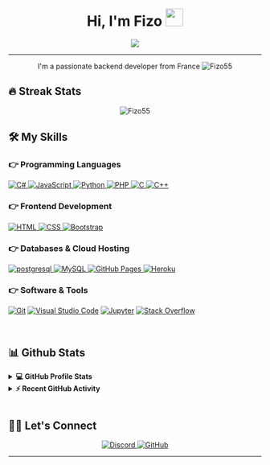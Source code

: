 <h1 align="center">Hi, I'm Fizo <img src="https://media.giphy.com/media/hvRJCLFzcasrR4ia7z/giphy.gif" width="35"></h1>
<p align="center">
  <a href="https://github.com/DenverCoder1/readme-typing-svg">
    <img src="https://readme-typing-svg.herokuapp.com?lines=Backend+developer&center=true&width=500&height=50">
  </a>
</p>
<hr/>

<p align="center">
  I'm a passionate backend developer from France 
  <img src="https://komarev.com/ghpvc/?username=Fizo55&label=Profile%20views&color=0e75b6&style=plastic" alt="Fizo55" />
</p>

## 🔥 Streak Stats
<p align="center">
  <img src="https://github-readme-streak-stats.herokuapp.com/?user=Fizo55&theme=algolia" alt="Fizo55"  />
</p>

## 🛠️ My Skills

### 👉 Programming Languages
<p align="left">
  <a href="https://docs.microsoft.com/fr-fr/dotnet/csharp/programming-guide/" target="_blank">
    <img alt="C#" src="https://img.shields.io/badge/-C%23-brightgreen.svg">
  </a>
  <a href="https://developer.mozilla.org/en-US/docs/Web/JavaScript" target="_blank">
    <img alt="JavaScript" src="https://img.shields.io/badge/JavaScript%20-%23F7DF1E.svg?logo=javascript&logoColor=black">
  </a>
  <a href="https://www.python.org" target="_blank">
    <img alt="Python" src="https://img.shields.io/badge/Python%20-%2314354C.svg?logo=python&logoColor=white">
  </a>
  <a href="https://www.php.net/">
    <img alt="PHP" src="https://img.shields.io/badge/PHP-%23777BB4.svg?logo=php&logoColor=white"/>
  </a>
  <a href="https://devdocs.io/c/">
    <img alt="C" src="https://img.shields.io/badge/c%20-%2314354C.svg?logo=c&logoColor=blue"/>
  </a>
  <a href="https://learn.microsoft.com/fr-fr/cpp/cpp/?view=msvc-170">
    <img alt="C++" src="https://img.shields.io/badge/-C++-brightgreen.svg">
  </a>
</p>

### 👉 Frontend Development
<p align="left">
  <a href="https://www.w3.org/html/" target="_blank">
    <img alt="HTML" src="https://img.shields.io/badge/HTML5%20-%23E34F26.svg?logo=html5&logoColor=white">
  </a>
  <a href="https://www.w3schools.com/css/" target="_blank">
    <img alt="CSS" src="https://img.shields.io/badge/CSS%20-%231572B6.svg?logo=css3&logoColor=white">
  </a>
  <a href="https://getbootstrap.com" target="_blank">
    <img alt="Bootstrap" src="https://img.shields.io/badge/Bootstrap-%23563D7C.svg?style=flat&logo=bootstrap&logoColor=white"/>
  </a>
</p>

### 👉 Databases & Cloud Hosting
<p align="left">
  <a href="https://www.postgresql.fr/">
    <img alt="postgresql" src="https://img.shields.io/badge/-postgresql-blue.svg?style=flat&llogo=mysql&logoColor=white">
  </a>
  <a href="https://www.mysql.com/">
    <img alt="MySQL" src="https://img.shields.io/badge/MySQL-%2300f.svg?style=flat&llogo=mysql&logoColor=white">
  </a>
  <a href="https://www.github.com">
    <img alt="GitHub Pages" src="https://img.shields.io/badge/GitHub%20Pages-%23327FC7.svg?style=flat&llogo=github&logoColor=white">
  </a>
  <a href="https://www.heroku.com/">
    <img alt="Heroku" src="https://img.shields.io/badge/Heroku%20-%23430098.svg?logo=heroku&logoColor=white">
  </a>
</p>

### 👉 Software & Tools
<p>
  <a href="#"><img alt="Git" src="https://img.shields.io/badge/Git%20-%23F05033.svg?logo=git&logoColor=white"></a>
  <a href="#"><img alt="Visual Studio Code" src="https://img.shields.io/badge/Visual%20Studio%20Code-0078d7.svg?logo=visual-studio-code&logoColor=white"></a>
  <a href="#"><img alt="Jupyter" src="https://img.shields.io/badge/Jupyter%20-%23F37626.svg?logo=Jupyter&logoColor=white"></a>
  <a href="#"><img alt="Stack Overflow" src="https://img.shields.io/badge/-Stack%20Overflow-FE7A16?logo=stack-overflow&logoColor=white"></a>
</p>

<br/>

## 📊 Github Stats

<details> 
  <summary><b>💻 GitHub Profile Stats</b></summary>
  <br/>
  <p align="center">
    <a href="https://github.com/anuraghazra/github-readme-stats">
      <img alt="Fizo55's Github Stats" src="https://github-readme-stats.vercel.app/api?username=Fizo55&show_icons=true&count_private=true&theme=algolia" height="192px"/>
    </a>
    <br/>
    &nbsp;
    <img src="https://github-readme-stats.vercel.app/api/top-langs?username=Fizo55&show_icons=true&locale=en&layout=compact&theme=algolia" alt="fizo55" height="192px"/>
    <br/>
    <b>Note:</b> Top languages is only a metric of the languages my public code consists of and doesn't reflect experience or skill level.
  </p>
</details>

<details>
  <summary><b>⚡ Recent GitHub Activity</b></summary>
  <br/>
  <a href="https://github.com/Fizo55">
    <img alt="Fizo55's Activity Graph" src="https://activity-graph.herokuapp.com/graph?username=Fizo55&custom_title=Fizo55's%20Contribution%20Graph&theme=react-dark" />
  </a>
  <br/>
</details>

<br/>

## 🙋‍♀️ Let's Connect
<p align="center">
  <a href="https://discord.com/users/Fizo#5627">
    <img src="https://img.icons8.com/bubbles/50/000000/discord.png" alt="Discord"/>
  </a>
  <a href="https://github.com/Fizo55">
    <img src="https://img.icons8.com/bubbles/50/000000/github.png" alt="GitHub"/>
  </a>
</p>
<hr/>
